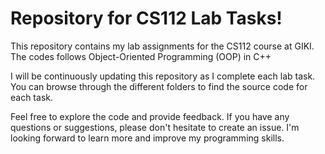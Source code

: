 # Repository for CS112 Lab Tasks!

This repository contains my lab assignments for the CS112 course at GIKI. The codes follows Object-Oriented Programming (OOP) in C++

I will be continuously updating this repository as I complete each lab task. You can browse through the different folders to find the source code for each task.

Feel free to explore the code and provide feedback. If you have any questions or suggestions, please don't hesitate to create an issue. I'm looking forward to learn more and improve my programming skills. 
